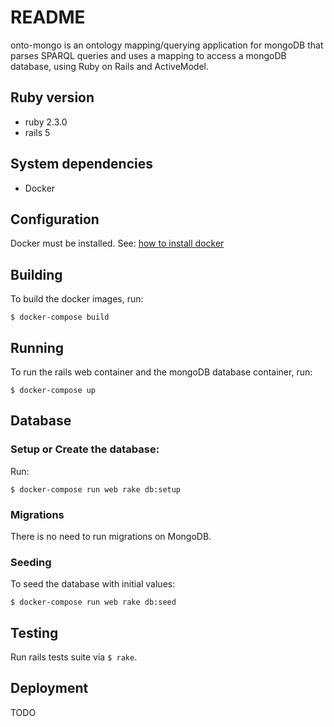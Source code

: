 # README

onto-mongo is an ontology mapping/querying application for mongoDB that parses SPARQL queries and uses a mapping to access a mongoDB database, using Ruby on Rails and ActiveModel.

## Ruby version

- ruby 2.3.0
- rails 5

## System dependencies

- Docker

## Configuration

Docker must be installed. See: [how to install docker](https://docs.docker.com/engine/installation/)

## Building

To build the docker images, run:
```
$ docker-compose build
```

## Running

To run the rails web container and the mongoDB database container, run:
```
$ docker-compose up
```

## Database

### Setup or Create the database:

Run:
```
$ docker-compose run web rake db:setup
```

### Migrations

There is no need to run migrations on MongoDB.

### Seeding

To seed the database with initial values:
```
$ docker-compose run web rake db:seed
``` 

## Testing

Run rails tests suite via `$ rake`.

## Deployment

TODO
